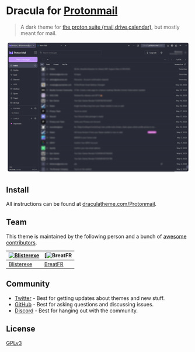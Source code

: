 # Dracula for [Protonmail](https://proton.me)

> A dark theme for [the proton suite (mail,drive,calendar)](https://proton.me), but mostly meant for mail.

![Screenshot](./image.png)

## Install

All instructions can be found at [draculatheme.com/Protonmail](https://draculatheme.com/foobar).

## Team

This theme is maintained by the following person and a bunch of [awesome contributors](https://github.com/dracula/foobar/graphs/contributors).

| [![Blisterexe](https://github.com/Blisterexe.png?size=100)](https://github.com/zenorocha) | [![BreatFR](https://github.com/breatfr.png?size=100)
| ---------------------------------------------------------------------------------------- | --------------------------------------------------------------------------------------------- |
| [Blisterexe](https://github.com/Blisterexe)                                               | [BreatFR](https://github.com/breatfr)                                              |
                 

## Community

- [Twitter](https://twitter.com/draculatheme) - Best for getting updates about themes and new stuff.
- [GitHub](https://github.com/dracula/dracula-theme/discussions) - Best for asking questions and discussing issues.
- [Discord](https://draculatheme.com/discord-invite) - Best for hanging out with the community.

## License

[GPLv3](./LICENSE)
